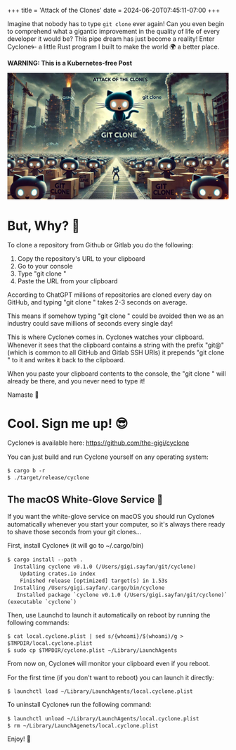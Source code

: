 +++
title = 'Attack of the Clones'
date = 2024-06-20T07:45:11-07:00
+++

Imagine that nobody has to type `git clone` ever again! Can you even begin to comprehend what a
gigantic improvement in the quality of life of every developer it would be? This pipe dream has just
become a reality! Enter Cyclone🌀- a little Rust program I built to make the world 🌍 a better place.

**WARNING: This is a Kubernetes-free Post**

<!--more-->

![](attack-of-the-clones.jpg)

# But, Why? 🤷

To clone a repository from Github or Gitlab you do the following:

1. Copy the repository's URL to your clipboard
2. Go to your console
3. Type "git clone "
4. Paste the URL from your clipboard

According to ChatGPT millions of repositories are cloned every day on GitHub, and typing "git clone " 
takes 2-3 seconds on average.

This means if somehow typing "git clone " could be avoided then we as an industry
could save millions of seconds every single day!

This is where Cyclone🌀 comes in. Cyclone🌀 watches your clipboard. Whenever it sees that the
clipboard contains a string with the prefix "git@" (which is common to all GitHub and Gitlab SSH
URIs) it prepends "git clone " to it and writes it back to the clipboard.

When you paste your clipboard contents to the console, the "git clone " will already be there, and
you never need to type it!

Namaste 🙏

# Cool. Sign me up! 😎 

Cyclone🌀 is available here:
https://github.com/the-gigi/cyclone

You can just build and run Cyclone yourself on any operating system:

```
$ cargo b -r
$ ./target/release/cyclone
```

## The macOS White-Glove Service 🤵

If you want the white-glove service on macOS you should run Cyclone🌀 automatically whenever you
start your computer, so it's always there ready to shave those seconds from your git clones...

First, install Cyclone🌀 (it will go to ~/.cargo/bin)

```
$ cargo install --path .
  Installing cyclone v0.1.0 (/Users/gigi.sayfan/git/cyclone)
    Updating crates.io index
    Finished release [optimized] target(s) in 1.53s
  Installing /Users/gigi.sayfan/.cargo/bin/cyclone
   Installed package `cyclone v0.1.0 (/Users/gigi.sayfan/git/cyclone)` (executable `cyclone`)
```

Then, use Launchd to launch it automatically on reboot by running the following commands:

```
$ cat local.cyclone.plist | sed s/{whoami}/$(whoami)/g > $TMPDIR/local.cyclone.plist
$ sudo cp $TMPDIR/cyclone.plist ~/Library/LaunchAgents
```

From now on, Cyclone🌀 will monitor your clipboard even if you reboot.

For the first time (if you don't want to reboot) you can launch it directly:

```
$ launchctl load ~/Library/LaunchAgents/local.cyclone.plist
```

To uninstall Cyclone🌀 run the following command:

```
$ launchctl unload ~/Library/LaunchAgents/local.cyclone.plist
$ rm ~/Library/LaunchAgenets/local.cyclone.plist
```

Enjoy! 🥳 
